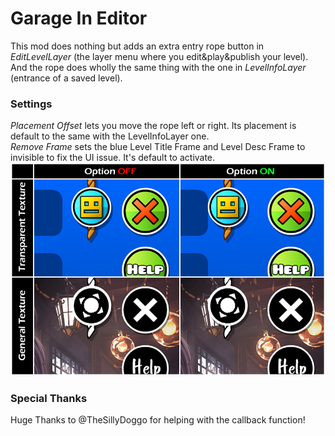 # Garage In Editor

This mod does nothing but adds an extra entry rope button in *EditLevelLayer* (the layer menu where you edit&play&publish your level).  
And the rope does wholly the same thing with the one in *LevelInfoLayer* (entrance of a saved level).

### Settings
*Placement Offset* lets you move the rope left or right. Its placement is default to the same with the LevelInfoLayer one.  
*Remove Frame* sets the blue Level Title Frame and Level Desc Frame to invisible to fix the UI issue. It's default to activate.
![img](desc.png)

### Special Thanks
Huge Thanks to @TheSillyDoggo for helping with the callback function!

